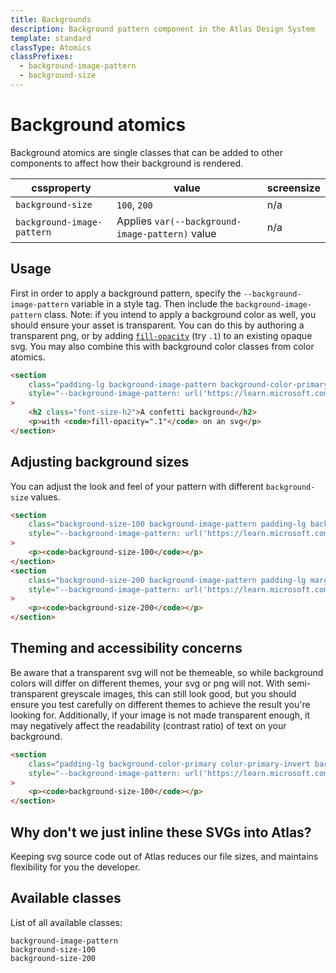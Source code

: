 ```yaml
---
title: Backgrounds
description: Background pattern component in the Atlas Design System
template: standard
classType: Atomics
classPrefixes:
  - background-image-pattern
  - background-size
---
```


# Background atomics

Background atomics are single classes that can be added to other components to affect how their background is rendered.

| cssproperty                | value                                           | screensize |
| -------------------------- | ----------------------------------------------- | ---------- |
| `background-size`          | `100`, `200`                                    | n/a        |
| `background-image-pattern` | Applies `var(--background-image-pattern)` value | n/a        |

## Usage

First in order to apply a background pattern, specify the `--background-image-pattern` variable in a style tag. Then include the `background-image-pattern` class. Note: if you intend to apply a background color as well, you should ensure your asset is transparent. You can do this by authoring a transparent png, or by adding [`fill-opacity`](https://developer.mozilla.org/en-US/docs/Web/SVG/Attribute/fill-opacity) (try `.1`) to an existing opaque svg. You may also combine this with background color classes from color atomics.

```html
<section
	class="padding-lg background-image-pattern background-color-primary color-primary-invert"
	style="--background-image-pattern: url('https://learn.microsoft.com/en-us/media/background-patterns/pixie-sticks.svg')"
>
	<h2 class="font-size-h2">A confetti background</h2>
	<p>with <code>fill-opacity=".1"</code> on an svg</p>
</section>
```

## Adjusting background sizes

You can adjust the look and feel of your pattern with different `background-size` values.

```html
<section
	class="background-size-100 background-image-pattern padding-lg background-color-primary color-primary-invert"
	style="--background-image-pattern: url('https://learn.microsoft.com/en-us/media/background-patterns/plus.svg')"
>
	<p><code>background-size-100</code></p>
</section>
<section
	class="background-size-200 background-image-pattern padding-lg margin-top-xxs background-color-primary color-primary-invert"
	style="--background-image-pattern: url('https://learn.microsoft.com/en-us/media/background-patterns/plus.svg')"
>
	<p><code>background-size-200</code></p>
</section>
```

## Theming and accessibility concerns

Be aware that a transparent svg will not be themeable, so while background colors will differ on different themes, your svg or png will not. With semi-transparent greyscale images, this can still look good, but you should ensure you test carefully on different themes to achieve the result you're looking for. Additionally, if your image is not made transparent enough, it may negatively affect the readability (contrast ratio) of text on your background.

```html
<section
	class="padding-lg background-color-primary color-primary-invert background-image-pattern background-size-100"
	style="--background-image-pattern: url('https://learn.microsoft.com/en-us/media/background-patterns/plus.svg')"
>
	<p><code>background-size-100</code></p>
</section>
```

## Why don't we just inline these SVGs into Atlas?

Keeping svg source code out of Atlas reduces our file sizes, and maintains flexibility for you the developer.

## Available classes

List of all available classes:

```atomics-filter
background-image-pattern
background-size-100
background-size-200
```
